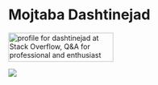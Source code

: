 # Mojtaba Dashtinejad

<a href="http://stackoverflow.com/users/3971911/dashtinejad">
<img src="http://stackoverflow.com/users/flair/3971911.png" width="208" height="58" alt="profile for dashtinejad at Stack Overflow, Q&amp;A for professional and enthusiast programmers" title="profile for dashtinejad at Stack Overflow, Q&amp;A for professional and enthusiast programmers">
</a>

![](https://www.codewars.com/users/dashtinejad/badges/large)

